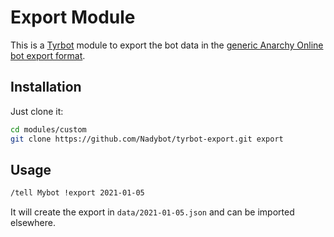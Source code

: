 # Export Module

This is a [Tyrbot](https://github.com/Budabot/Tyrbot) module to export the bot data in the [generic Anarchy Online bot export format](https://github.com/Nadybot/Nadybot/wiki/Export-Format).

## Installation

Just clone it:

```sh
cd modules/custom
git clone https://github.com/Nadybot/tyrbot-export.git export
```

## Usage

```sh
/tell Mybot !export 2021-01-05
```

It will create the export in `data/2021-01-05.json` and can be imported elsewhere.

